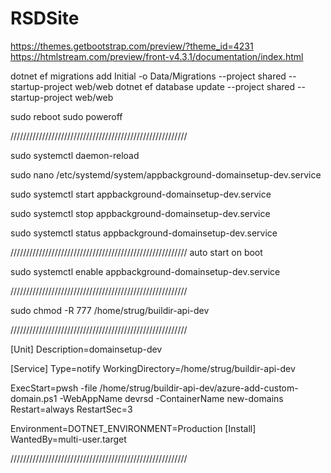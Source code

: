 # RSDSite

https://themes.getbootstrap.com/preview/?theme_id=4231
https://htmlstream.com/preview/front-v4.3.1/documentation/index.html

dotnet ef migrations add Initial -o Data/Migrations --project shared --startup-project web/web
dotnet ef database update --project shared --startup-project web/web

 sudo reboot
 sudo poweroff

////////////////////////////////////////////////////////

sudo systemctl daemon-reload

sudo nano /etc/systemd/system/appbackground-domainsetup-dev.service

sudo systemctl start appbackground-domainsetup-dev.service

sudo systemctl stop appbackground-domainsetup-dev.service

sudo systemctl status appbackground-domainsetup-dev.service


//////////////////////////////////////////////////////// auto start on boot

sudo systemctl enable appbackground-domainsetup-dev.service

////////////////////////////////////////////////////////

sudo chmod -R 777 /home/strug/buildir-api-dev

////////////////////////////////////////////////////////

[Unit]
Description=domainsetup-dev 

[Service]
Type=notify
WorkingDirectory=/home/strug/buildir-api-dev

ExecStart=pwsh -file /home/strug/buildir-api-dev/azure-add-custom-domain.ps1 -WebAppName devrsd -ContainerName new-domains
Restart=always
RestartSec=3

Environment=DOTNET_ENVIRONMENT=Production
[Install]
WantedBy=multi-user.target

////////////////////////////////////////////////////////